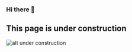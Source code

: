 ### Hi there 👋

## This page is under construction

![alt under construction](https://www.google.com/url?sa=i&url=http%3A%2F%2Fwww.kromogen.com%2Fen%2Findex.html&psig=AOvVaw1DxcGciziYQpzkcTkjhWjy&ust=1642613232282000&source=images&cd=vfe&ved=0CAsQjRxqFwoTCNDci6vpu_UCFQAAAAAdAAAAABAD)

<!--
**rasnesakam/rasnesakam** is a ✨ _special_ ✨ repository because its `README.md` (this file) appears on your GitHub profile.

Here are some ideas to get you started:

- 🔭 I’m currently working on ...
- 🌱 I’m currently learning ...
- 👯 I’m looking to collaborate on ...
- 🤔 I’m looking for help with ...
- 💬 Ask me about ...
- 📫 How to reach me: ...
- 😄 Pronouns: ...
- ⚡ Fun fact: ...
-->
